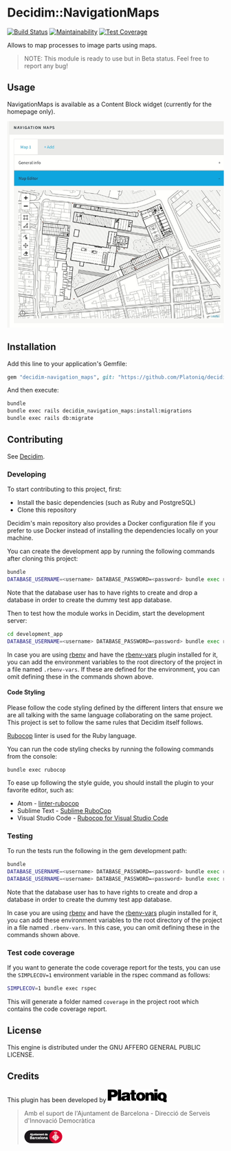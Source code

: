 # Decidim::NavigationMaps

[![Build Status](https://travis-ci.org/Platoniq/decidim-module-navigation_maps.svg?branch=master)](https://travis-ci.org/Platoniq/decidim-module-navigation_maps)
[![Maintainability](https://api.codeclimate.com/v1/badges/f69b2b0ab0ffcd26f002/maintainability)](https://codeclimate.com/github/Platoniq/decidim-module-navigation_maps/maintainability)
[![Test Coverage](https://api.codeclimate.com/v1/badges/f69b2b0ab0ffcd26f002/test_coverage)](https://codeclimate.com/github/Platoniq/decidim-module-navigation_maps/test_coverage)

Allows to map processes to image parts using maps.

> NOTE: This module is ready to use but in Beta status. Feel free to report any bug!

## Usage

NavigationMaps is available as a Content Block widget (currently for the
homepage only).

![Admin editor](examples/admin.gif)

## Installation

Add this line to your application's Gemfile:

```ruby
gem "decidim-navigation_maps", git: "https://github.com/Platoniq/decidim-module-navigation_maps"
```

And then execute:

```bash
bundle
bundle exec rails decidim_navigation_maps:install:migrations
bundle exec rails db:migrate
```

## Contributing

See [Decidim](https://github.com/decidim/decidim).

### Developing

To start contributing to this project, first:

- Install the basic dependencies (such as Ruby and PostgreSQL)
- Clone this repository

Decidim's main repository also provides a Docker configuration file if you
prefer to use Docker instead of installing the dependencies locally on your
machine.

You can create the development app by running the following commands after
cloning this project:

```bash
bundle
DATABASE_USERNAME=<username> DATABASE_PASSWORD=<password> bundle exec rake development_app
```

Note that the database user has to have rights to create and drop a database in
order to create the dummy test app database.

Then to test how the module works in Decidim, start the development server:

```bash
cd development_app
DATABASE_USERNAME=<username> DATABASE_PASSWORD=<password> bundle exec rails s
```

In case you are using [rbenv](https://github.com/rbenv/rbenv) and have the
[rbenv-vars](https://github.com/rbenv/rbenv-vars) plugin installed for it, you
can add the environment variables to the root directory of the project in a file
named `.rbenv-vars`. If these are defined for the environment, you can omit
defining these in the commands shown above.

#### Code Styling

Please follow the code styling defined by the different linters that ensure we
are all talking with the same language collaborating on the same project. This
project is set to follow the same rules that Decidim itself follows.

[Rubocop](https://rubocop.readthedocs.io/) linter is used for the Ruby language.

You can run the code styling checks by running the following commands from the
console:

```
bundle exec rubocop
```

To ease up following the style guide, you should install the plugin to your
favorite editor, such as:

- Atom - [linter-rubocop](https://atom.io/packages/linter-rubocop)
- Sublime Text - [Sublime RuboCop](https://github.com/pderichs/sublime_rubocop)
- Visual Studio Code - [Rubocop for Visual Studio Code](https://github.com/misogi/vscode-ruby-rubocop)

### Testing

To run the tests run the following in the gem development path:

```bash
bundle
DATABASE_USERNAME=<username> DATABASE_PASSWORD=<password> bundle exec rake test_app
DATABASE_USERNAME=<username> DATABASE_PASSWORD=<password> bundle exec rspec
```

Note that the database user has to have rights to create and drop a database in
order to create the dummy test app database.

In case you are using [rbenv](https://github.com/rbenv/rbenv) and have the
[rbenv-vars](https://github.com/rbenv/rbenv-vars) plugin installed for it, you
can add these environment variables to the root directory of the project in a
file named `.rbenv-vars`. In this case, you can omit defining these in the
commands shown above.

### Test code coverage

If you want to generate the code coverage report for the tests, you can use
the `SIMPLECOV=1` environment variable in the rspec command as follows:

```bash
SIMPLECOV=1 bundle exec rspec
```

This will generate a folder named `coverage` in the project root which contains
the code coverage report.

## License

This engine is distributed under the GNU AFFERO GENERAL PUBLIC LICENSE.

## Credits

This plugin has been developed by ![Platoniq](examples/platoniq-logo.png)

> Amb el suport de l'Ajuntament de Barcelona - Direcció de Serveis d'Innovació Democràtica
>
> ![Logo Barcelona](examples/bcn-logo.png)

